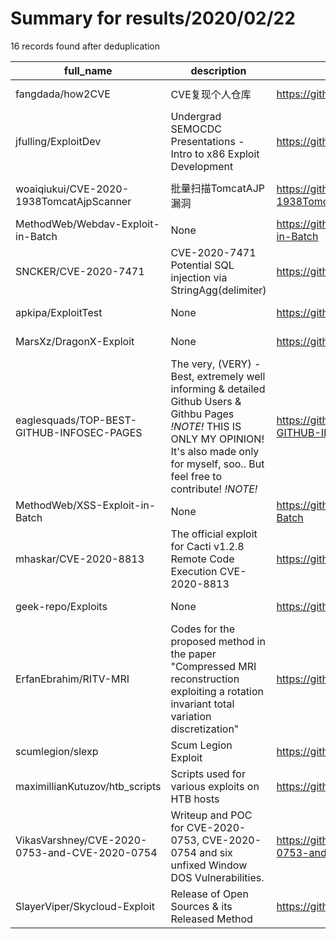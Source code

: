 
# Summary for results/2020/02/22
    
16 records found after deduplication

| full_name | description | html_url | matched_list | matched_count | pushed_at | size | stargazers_count | language | forks_count | vul_ids |
|-----------------------------------------------|--------------------------------------------------------------------------------------------------------------------------------------------------------------------------------------------------------|------------------------------------------------------------------|-----------------------------------------------|-----------------|---------------------------|--------|--------------------|------------------|---------------|------------------------------------|
| fangdada/how2CVE | CVE复现个人仓库 | https://github.com/fangdada/how2CVE | ['cve-2'] | 1 | 2020-02-22 10:20:59+00:00 | 9650 | 0 | Rich Text Format | 0 | [] |
| jfulling/ExploitDev | Undergrad SEMOCDC Presentations - Intro to x86 Exploit Development | https://github.com/jfulling/ExploitDev | ['exploit'] | 1 | 2020-02-22 02:16:34+00:00 | 42026 | 1 | Python | 0 | [] |
| woaiqiukui/CVE-2020-1938TomcatAjpScanner | 批量扫描TomcatAJP漏洞 | https://github.com/woaiqiukui/CVE-2020-1938TomcatAjpScanner | ['cve-2'] | 1 | 2020-02-22 01:58:22+00:00 | 233 | 11 | Python | 1 | ['CVE-2020-1938'] |
| MethodWeb/Webdav-Exploit-in-Batch | None | https://github.com/MethodWeb/Webdav-Exploit-in-Batch | ['exploit'] | 1 | 2020-02-22 15:42:52+00:00 | 5 | 0 | Batchfile | 0 | [] |
| SNCKER/CVE-2020-7471 | CVE-2020-7471 Potential SQL injection via StringAgg(delimiter) | https://github.com/SNCKER/CVE-2020-7471 | ['cve-2'] | 1 | 2020-02-22 01:42:22+00:00 | 10 | 1 | Python | 1 | ['CVE-2020-7471'] |
| apkipa/ExploitTest | None | https://github.com/apkipa/ExploitTest | ['exploit'] | 1 | 2020-02-22 07:03:03+00:00 | 636 | 0 | C | 0 | [] |
| MarsXz/DragonX-Exploit | None | https://github.com/MarsXz/DragonX-Exploit | ['exploit'] | 1 | 2020-02-22 10:00:28+00:00 | 1 | 0 | | 0 | [] |
| eaglesquads/TOP-BEST-GITHUB-INFOSEC-PAGES | The very, (VERY) - Best, extremely well informing & detailed Github Users & Githbu Pages _!NOTE!_ THIS IS ONLY MY OPINION! It's also made only for myself, soo.. But feel free to contribute! _!NOTE!_ | https://github.com/eaglesquads/TOP-BEST-GITHUB-INFOSEC-PAGES | ['exploit'] | 1 | 2020-02-22 11:06:05+00:00 | 1 | 1 | | 0 | [] |
| MethodWeb/XSS-Exploit-in-Batch | None | https://github.com/MethodWeb/XSS-Exploit-in-Batch | ['exploit'] | 1 | 2020-02-22 15:41:04+00:00 | 3 | 0 | Batchfile | 0 | [] |
| mhaskar/CVE-2020-8813 | The official exploit for Cacti v1.2.8 Remote Code Execution CVE-2020-8813 | https://github.com/mhaskar/CVE-2020-8813 | ['cve-2', 'exploit', 'remote code execution'] | 3 | 2020-02-22 16:33:31+00:00 | 2931 | 65 | Python | 20 | ['CVE-2020-8813'] |
| geek-repo/Exploits | None | https://github.com/geek-repo/Exploits | ['exploit'] | 1 | 2020-02-22 19:40:57+00:00 | 18 | 0 | Python | 0 | [] |
| ErfanEbrahim/RITV-MRI | Codes for the proposed method in the paper "Compressed MRI reconstruction exploiting a rotation invariant total variation discretization" | https://github.com/ErfanEbrahim/RITV-MRI | ['exploit'] | 1 | 2020-02-22 21:02:13+00:00 | 0 | 0 | | 0 | [] |
| scumlegion/slexp | Scum Legion Exploit | https://github.com/scumlegion/slexp | ['exploit'] | 1 | 2020-02-22 21:12:16+00:00 | 5943 | 0 | | 0 | [] |
| maximillianKutuzov/htb_scripts | Scripts used for various exploits on HTB hosts | https://github.com/maximillianKutuzov/htb_scripts | ['exploit'] | 1 | 2020-02-22 22:14:29+00:00 | 24 | 0 | Python | 0 | [] |
| VikasVarshney/CVE-2020-0753-and-CVE-2020-0754 | Writeup and POC for CVE-2020-0753, CVE-2020-0754 and six unfixed Window DOS Vulnerabilities. | https://github.com/VikasVarshney/CVE-2020-0753-and-CVE-2020-0754 | ['cve poc', 'cve-2', 'vulnerability poc'] | 3 | 2020-02-22 13:57:48+00:00 | 2900 | 3 | nan | 12 | ['CVE-2020-0753', 'CVE-2020-0754'] |
| SlayerViper/Skycloud-Exploit | Release of Open Sources & its Released Method | https://github.com/SlayerViper/Skycloud-Exploit | ['exploit'] | 1 | 2020-02-22 03:02:35+00:00 | 62288 | 0 | | 0 | [] |
